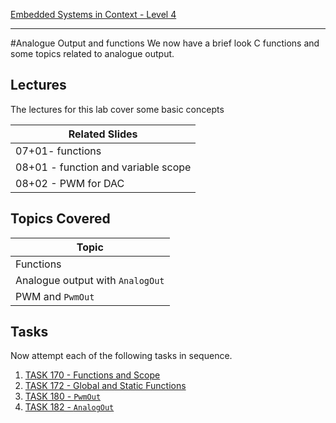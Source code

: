 [Embedded Systems in Context - Level 4](README.md)

---

#Analogue Output and functions
We now have a brief look C functions and some topics related to analogue output.

## Lectures
The lectures for this lab cover some basic concepts

| Related Slides |
| --- |
| 07+01- functions |
| 08+01 - function and variable scope |
| 08+02 - PWM for DAC |


## Topics Covered 

| Topic |
| --- |
| Functions |
| Analogue output with `AnalogOut` |
| PWM and `PwmOut` |

## Tasks
Now attempt each of the following tasks in sequence.

1. [TASK 170 - Functions and Scope](TASK170.md)
3. [TASK 172 - Global and Static Functions](TASK174.md)
4. [TASK 180 - `PwmOut`](TASK176.md)
5. [TASK 182 - `AnalogOut`](TASK178.md)

